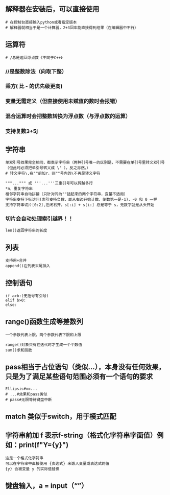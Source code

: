 ## 解释器在安装后，可以直接使用
    # 在控制台直接输入python或者指定版本
    # 解释器就相当于是一个计算器，2+3回车能直接得到结果（在编辑器中不行）

## 运算符
    # /总是返回浮点数《不同于C++》
  ###   //是整数除法（向取下整）
  ###   **乘方(** 比 - 的优先级更高)
  ###   变量无需定义（但直接使用未赋值的数时会报错）
  ###  混合运算时会把整数转换为浮点数（与浮点数的运算）
  ###  支持复数3+5j

## 字符串
    单双引号效果完全相同，都表示字符串（两种引号唯一的区别是，不需要在单引号里转义双引号（但此时必须把单引号转义成 \' ），反之亦然。）
    # 转义字符\,在""前加r，则""号内的\不再是转义字符

    """...""" 或 '''...'''三重引号可以跨越多行
    *n，重复字符串
    相邻字符串自动拼接（只针对同为""括起来的两个字符串，变量不适用）
    字符串支持下标访问(索引支持负数，即从右边开始计数，倒数第一是-1)，-0 和 0 一样
    支持字符串切片[0:2],左闭右开，s[:i] + s[i:] 总是等于 s，无数字就是从头开始
 ### 切片会自动处理索引越界！！
    len()返回字符串的长度

## 列表
    支持用+合并
    append()在列表末尾插入


## 控制语句
    if a>b:(无括号有引号)
    elif b>0:
    else:


## range()函数生成等差数列
    一个参数代表上限，两个参数代表下限和上限

    range()对象只有在迭代时才生成一个个数值
    sum()求和函数


## pass相当于占位语句（类似...），本身没有任何效果，只是为了满足某些语句范围必须有一个语句的要求
    Ellipsis#==...
    # ...#效果和pass类似
    # pass#无限等待键盘中断


## match 类似于switch，用于模式匹配

## 字符串前加 f 表示f-string（格式化字符串字面值）例如：print(f"Y={y}")
    这是一个格式化字符串
    可以在字符串中直接使用 {表达式} 来嵌入变量或表达式的值
    {y} 会被变量 y 的实际值替换

## 键盘输入，a = input（“”）